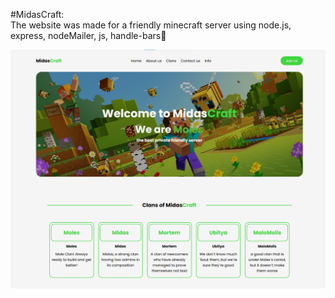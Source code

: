 #MidasCraft:<br>
The website was made for a friendly minecraft server using node.js, express, nodeMailer, js, handle-bars👏

<img src='public/img/midas-craft-preview.png'>
